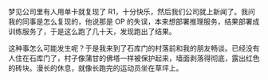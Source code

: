 梦见公司里有人用单卡就复现了 R1，十分快乐，然后我们公司就上新闻了。我问我的同事是怎么复现的，他说那是 OP 的失误，本来想部署推理服务，结果部署成训练服务了，于是这么跑了几十天，发现跑出了结果。

这种事怎么可能发生呢？于是我来到了石库门的村落前和我的朋友畅谈。已经没有人住在石库门了，村子像蒲甘的佛塔一样被保护起来，墙面剥落得彻底，露出红色的砖块。漫长的休息，就像长跑完的运动员坐在草坪上。